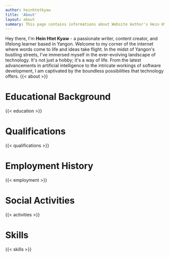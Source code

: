 ```yaml
---
author: heinhtetkyaw
title: 'About'
layout: about
summary: This page contains informations about Website Author's Hein Htet Kyaw.
---
```


Hey there, I'm **Hein Htet Kyaw** - a passionate writer, content creator, and lifelong learner based in Yangon. Welcome to my corner of the internet where words come to life and ideas take flight. In the midst of Yangon's bustling streets, I've immersed myself in the ever-evolving landscape of technology. It's not just a hobby; it's a way of life. From the latest advancements in artificial intelligence to the intricate workings of software development, I am captivated by the boundless possibilities that technology offers.
{{< about >}}

# **Educational Background**

{{< education >}}

# **Qualifications**

{{< qualifications >}}

# **Employment History**

{{< employment >}}

# **Social Activities**

{{< activities >}}

# **Skills**

{{< skills >}}
